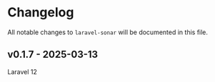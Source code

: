 # Changelog

All notable changes to `laravel-sonar` will be documented in this file.

## v0.1.7 - 2025-03-13

Laravel 12
